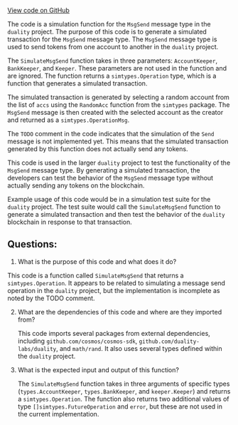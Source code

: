 [View code on GitHub](https://github.com/duality-labs/duality/mev/simulation/send.go)

The code is a simulation function for the `MsgSend` message type in the `duality` project. The purpose of this code is to generate a simulated transaction for the `MsgSend` message type. The `MsgSend` message type is used to send tokens from one account to another in the `duality` project. 

The `SimulateMsgSend` function takes in three parameters: `AccountKeeper`, `BankKeeper`, and `Keeper`. These parameters are not used in the function and are ignored. The function returns a `simtypes.Operation` type, which is a function that generates a simulated transaction. 

The simulated transaction is generated by selecting a random account from the list of `accs` using the `RandomAcc` function from the `simtypes` package. The `MsgSend` message is then created with the selected account as the creator and returned as a `simtypes.OperationMsg`. 

The `TODO` comment in the code indicates that the simulation of the `Send` message is not implemented yet. This means that the simulated transaction generated by this function does not actually send any tokens. 

This code is used in the larger `duality` project to test the functionality of the `MsgSend` message type. By generating a simulated transaction, the developers can test the behavior of the `MsgSend` message type without actually sending any tokens on the blockchain. 

Example usage of this code would be in a simulation test suite for the `duality` project. The test suite would call the `SimulateMsgSend` function to generate a simulated transaction and then test the behavior of the `duality` blockchain in response to that transaction.
## Questions: 
 1. What is the purpose of this code and what does it do?
   
   This code is a function called `SimulateMsgSend` that returns a `simtypes.Operation`. It appears to be related to simulating a message send operation in the `duality` project, but the implementation is incomplete as noted by the TODO comment.

2. What are the dependencies of this code and where are they imported from?
   
   This code imports several packages from external dependencies, including `github.com/cosmos/cosmos-sdk`, `github.com/duality-labs/duality`, and `math/rand`. It also uses several types defined within the `duality` project.

3. What is the expected input and output of this function?
   
   The `SimulateMsgSend` function takes in three arguments of specific types (`types.AccountKeeper`, `types.BankKeeper`, and `keeper.Keeper`) and returns a `simtypes.Operation`. The function also returns two additional values of type `[]simtypes.FutureOperation` and `error`, but these are not used in the current implementation.